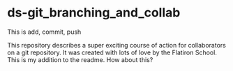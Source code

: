 # ds-git_branching_and_collab

This is add, commit, push

This repository describes a super exciting course of action for collaborators on a git repository. It was created with lots of love by the Flatiron School. This is my addition to the readme. How about this?
